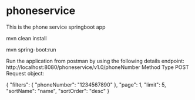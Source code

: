 # phoneservice
This is the phone service springboot app

mvn clean install

mvn spring-boot:run

Run the application from postman by using the following details
endpoint: http://localhost:8080/phoneservice/v1.0/phoneNumber
Method Type POST
Request object:

{
	"filters": {
		"phoneNumber": "1234567890"
	},
	"page": 1,
	"limit": 5,
	"sortName": "name",
	"sortOrder": "desc"
}
